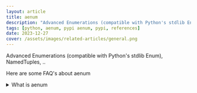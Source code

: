 ```yaml
---
layout: article
title: aenum
description: "Advanced Enumerations (compatible with Python's stdlib Enum), NamedTuples, .."
tags: [python, aenum, pypi aenum, pypi, references]
date: 2023-12-27
cover: /assets/images/related-articles/general.png
---
```


Advanced Enumerations (compatible with Python's stdlib Enum), NamedTuples, ..

Here are some FAQ's about aenum
<details>
<summary>What is aenum</summary>
Advanced Enumerations (compatible with Python's stdlib Enum), NamedTuples, ..
</details>
